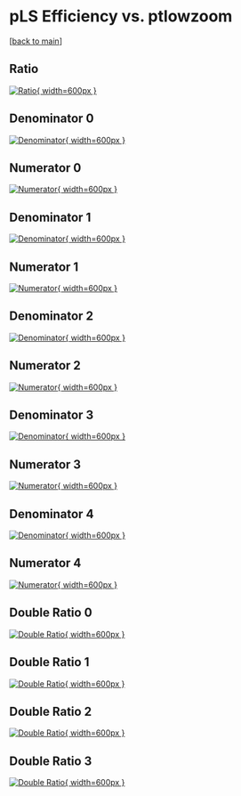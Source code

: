# pLS Efficiency vs. ptlowzoom

[[back to main](./)]



## Ratio

[![Ratio](../mtv/var/pLS_base_211_1_eff_ptlowzoom.png){ width=600px }](../mtv/var/pLS_base_211_1_eff_ptlowzoom.pdf)

## Denominator 0

[![Denominator](../mtv/den/pLS_base_211_1_eff_ptlowzoom_den0.png){ width=600px }](../mtv/den/pLS_base_211_1_eff_ptlowzoom_den0.pdf)

## Numerator 0

[![Numerator](../mtv/num/pLS_base_211_1_eff_ptlowzoom_num0.png){ width=600px }](../mtv/num/pLS_base_211_1_eff_ptlowzoom_num0.pdf)

## Denominator 1

[![Denominator](../mtv/den/pLS_base_211_1_eff_ptlowzoom_den1.png){ width=600px }](../mtv/den/pLS_base_211_1_eff_ptlowzoom_den1.pdf)

## Numerator 1

[![Numerator](../mtv/num/pLS_base_211_1_eff_ptlowzoom_num1.png){ width=600px }](../mtv/num/pLS_base_211_1_eff_ptlowzoom_num1.pdf)

## Denominator 2

[![Denominator](../mtv/den/pLS_base_211_1_eff_ptlowzoom_den2.png){ width=600px }](../mtv/den/pLS_base_211_1_eff_ptlowzoom_den2.pdf)

## Numerator 2

[![Numerator](../mtv/num/pLS_base_211_1_eff_ptlowzoom_num2.png){ width=600px }](../mtv/num/pLS_base_211_1_eff_ptlowzoom_num2.pdf)

## Denominator 3

[![Denominator](../mtv/den/pLS_base_211_1_eff_ptlowzoom_den3.png){ width=600px }](../mtv/den/pLS_base_211_1_eff_ptlowzoom_den3.pdf)

## Numerator 3

[![Numerator](../mtv/num/pLS_base_211_1_eff_ptlowzoom_num3.png){ width=600px }](../mtv/num/pLS_base_211_1_eff_ptlowzoom_num3.pdf)

## Denominator 4

[![Denominator](../mtv/den/pLS_base_211_1_eff_ptlowzoom_den4.png){ width=600px }](../mtv/den/pLS_base_211_1_eff_ptlowzoom_den4.pdf)

## Numerator 4

[![Numerator](../mtv/num/pLS_base_211_1_eff_ptlowzoom_num4.png){ width=600px }](../mtv/num/pLS_base_211_1_eff_ptlowzoom_num4.pdf)

## Double Ratio 0

[![Double Ratio](../mtv/ratio/pLS_base_211_1_eff_ptlowzoom_ratio0.png){ width=600px }](../mtv/ratio/pLS_base_211_1_eff_ptlowzoom_ratio0.pdf)

## Double Ratio 1

[![Double Ratio](../mtv/ratio/pLS_base_211_1_eff_ptlowzoom_ratio1.png){ width=600px }](../mtv/ratio/pLS_base_211_1_eff_ptlowzoom_ratio1.pdf)

## Double Ratio 2

[![Double Ratio](../mtv/ratio/pLS_base_211_1_eff_ptlowzoom_ratio2.png){ width=600px }](../mtv/ratio/pLS_base_211_1_eff_ptlowzoom_ratio2.pdf)

## Double Ratio 3

[![Double Ratio](../mtv/ratio/pLS_base_211_1_eff_ptlowzoom_ratio3.png){ width=600px }](../mtv/ratio/pLS_base_211_1_eff_ptlowzoom_ratio3.pdf)

